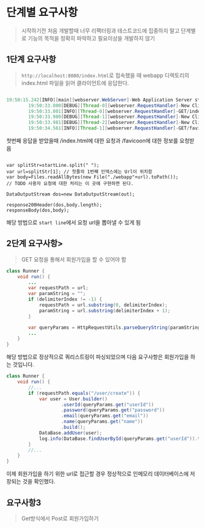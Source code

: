 # 단계별 요구사항

> 시작하기전 처음 개발할때 너무 리팩터링과 테스트코드에 집중하지 말고 단계별로 기능의 목적을 정확히 파악하고 필요이상을 개발하지 않기

## 1단계 요구사항

> `http://localhost:8080/index.html`로 접속했을 때 webapp 디렉토리의 index.html 파일을 읽어 클라이언트에 응답한다.
>

```java

19:50:15.242[INFO][main][webserver.WebServer]-Web Application Server started 8080port.
        19:50:33.800[DEBUG][Thread-0][webserver.RequestHandler]-New Client Connect!Connected IP:/0:0:0:0:0:0:0:1,Port:53028
        19:50:33.801[INFO][Thread-0][webserver.RequestHandler]-GET/index.html HTTP/1.1
        19:50:33.980[DEBUG][Thread-1][webserver.RequestHandler]-New Client Connect!Connected IP:/0:0:0:0:0:0:0:1,Port:53033
        19:50:33.981[DEBUG][Thread-2][webserver.RequestHandler]-New Client Connect!Connected IP:/0:0:0:0:0:0:0:1,Port:53034
        19:50:34.561[INFO][Thread-1][webserver.RequestHandler]-GET/favicon.ico HTTP/1.1

```

첫번째 응답을 받았을때 /index.html에 대한 요청과 /favicoon에 대한 정보를 요청받음

```

var splitStr=startLine.split(" ");
var url=splitStr[1]; // 첫줄의 1번째 인덱스에는 Url이 위치함
var body=Files.readAllBytes(new File("./webapp"+url).toPath());
// TODO 사용자 요청에 대한 처리는 이 곳에 구현하면 된다.

DataOutputStream dos=new DataOutputStream(out);

response200Header(dos,body.length);
responseBody(dos,body);
```

해당 방법으로 `start line`에서 요청 url을 뽑아낼 수 있게 됨

## 2단계 요구사항>

> GET 요청을 통해서 회원가입을 할 수 있어야 함

```java
class Runner {
    void run() {
        ...
        var requestPath = url;
        var paramString = "";
        if (delimiterIndex != -1) {
            requestPath = url.substring(0, delimiterIndex);
            paramString = url.substring(delimiterIndex + 1);
        }

        var queryParams = HttpRequestUtils.parseQueryString(paramString);
        ...
    }
}
```

해당 방법으로 정상적으로 쿼리스트링이 파싱되었으며 다음 요구사항은 회원가입을 하는 것입니다.

```java 
class Runner {
    void run() {
        //...
        if (requestPath.equals("/user/create")) {
            var user = User.builder()
                    .userId(queryParams.get("userId"))
                    .password(queryParams.get("password"))
                    .email(queryParams.get("email"))
                    .name(queryParams.get("name"))
                    .build();
            DataBase.addUser(user);
            log.info(DataBase.findUserById(queryParams.get("userId")).toString());
        }
        //...
    }
}
```

이제 회원가입을 하기 위한 url로 접근할 경우 정상적으로 인메모리 데이터베이스에 저장되는 것을 확인했다.

## 요구사항3

> Get방식에서 Post로 회원가입하기